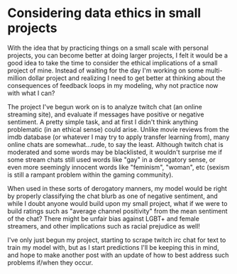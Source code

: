 # Considering data ethics in small projects

With the idea that by practicing things on a small scale with personal projects, you can become better at doing larger projects, I felt it would be a good idea to take the time to consider the ethical implications of a small project of mine. Instead of waiting for the day I'm working on some multi-million dollar project and realizing I need to get better at thinking about the consequences of feedback loops in my modeling, why not practice now with what I can?

The project I've begun work on is to analyze twitch chat (an online streaming site), and evaluate if messages have positive or negative sentiment. A pretty simple task, and at first I didn't think anything problematic (in an ethical sense) could arise. Unlike movie reviews from the imdb database (or whatever I may try to apply transfer learning from), many online chats are somewhat...rude, to say the least. Although twitch chat is moderated and some words may be blacklisted, it wouldn't surprise me if some stream chats still used words like "gay" in a derogatory sense, or even more seemingly innocent words like "feminism", "woman", etc (sexism is still a rampant problem within the gaming community). 

When used in these sorts of derogatory manners, my model would be right by properly classifying the chat blurb as one of negative sentiment, and while I doubt anyone would build upon my small project, what if we were to build ratings such as "average channel positivity" from the mean sentiment of the chat? There might be unfair bias against LGBT+ and female streamers, and other implications such as racial prejudice as well! 

I've only just begun my project, starting to scrape twitch irc chat for text to train my model with, but as I start predictions I'll be keeping this in mind, and hope to make another post with an update of how to best address such problems if/when they occur. 
